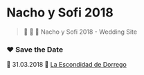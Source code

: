 # Nacho y Sofi 2018

> 👰 💍 🤵 Nacho y Sofi 2018 - Wedding Site

### ❤️ Save the Date
📅 31.03.2018 
🎉 [La Escondidad de Dorrego](http://www.dorrego.com.ar/)
